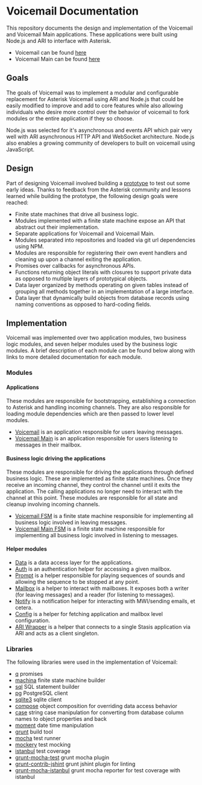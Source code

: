 # Voicemail Documentation

This repository documents the design and implementation of the Voicemail and Voicemail Main applications. These applications were built using Node.js and ARI to interface with Asterisk.

- Voicemail can be found [here](https://github.com/asterisk/node-voicemail)
- Voicemail Main can be found [here](https://github.com/asterisk/node-voicemail-main)

## Goals

The goals of Voicemail was to implement a modular and configurable replacement for Asterisk Voicemail using ARI and Node.js that could be easily modified to improve and add to core features while also allowing individuals who desire more control over the behavior of voicemail to fork modules or the entire application if they so choose.

Node.js was selected for it's asynchronous and events API which pair very well with ARI asynchronous HTTP API and WebSocket architecture. Node.js also enables a growing community of developers to built on voicemail using JavaScript.

## Design

Part of designing Voicemail involved building a [prototype](https://github.com/asterisk/node-voicemail-js) to test out some early ideas. Thanks to feedback from the Asterisk community and lessons learned while building the prototype, the following design goals were reached:

- Finite state machines that drive all business logic.
- Modules implemented with a finite state machine expose an API that abstract out their implementation.
- Separate applications for Voicemail and Voicemail Main.
- Modules separated into repositories and loaded via git url dependencies using NPM.
- Modules are responsible for registering their own event handlers and cleaning up upon a channel exiting the application.
- Promises over callbacks for asynchronous APIs.
- Functions returning object literals with closures to support private data as opposed to multiple layers of prototypical objects.
- Data layer organized by methods operating on given tables instead of grouping all methods together in an implementation of a large interface.
- Data layer that dynamically build objects from database records using naming conventions as opposed to hard-coding fields.

## Implementation

Voicemail was implemented over two application modules, two business logic modules, and seven helper modules used by the business logic modules. A brief description of each module can be found below along with links to more detailed documentation for each module.

### Modules

#### Applications

These modules are responsible for bootstrapping, establishing a connection to Asterisk and handling incoming channels. They are also responsible for loading module dependencies which are then passed to lower level modules.

- [Voicemail](voicemail.md) is an application responsible for users leaving messages.
- [Voicemail Main](voicemail-main.md) is an application responsible for users listening to messages in their mailbox.

#### Business logic driving the applications

These modules are responsible for driving the applications through defined business logic. These are implemented as finite state machines. Once they receive an incoming channel, they control the channel until it exits the application. The calling applications no longer need to interact with the channel at this point. These modules are responsible for all state and cleanup involving incoming channels.

- [Voicemail FSM](voicemail-fsm.md) is a finite state machine responsible for implementing all business logic involved in leaving messages.
- [Voicemail Main FSM](voicemail-main-fsm.md) is a finite state machine responsible for implementing all business logic involved in listening to messages.

#### Helper modules

- [Data](data.md) is a data access layer for the applications.
- [Auth](auth.md) is an authentication helper for accessing a given mailbox.
- [Prompt](prompt.md) is a helper responsible for playing sequences of sounds and allowing the sequence to be stopped at any point.
- [Mailbox](mailbox.md) is a helper to interact with mailboxes. It exposes both a writer (for leaving messages) and a reader (for listening to messages).
- [Notify](notify.md) is a notification helper for interacting with MWI/sending emails, et cetera.
- [Config](config.md) is a helper for fetching application and mailbox level configuration.
- [ARI Wrapper](ari.md) is a helper that connects to a single Stasis application via ARI and acts as a client singleton.

### Libraries

The following libraries were used in the implementation of Voicemail:

- [q](https://github.com/kriskowal/q) promises
- [machina](https://github.com/ifandelse/machina.js) finite state machine builder
- [sql](https://github.com/brianc/node-sql) SQL statement builder
- [pg](https://github.com/brianc/node-postgres) PostgreSQL client
- [sqlite3](https://github.com/mapbox/node-sqlite3) sqlite client
- [compose](https://github.com/kriszyp/compose) object composition for overriding data access behavior
- [case](https://github.com/nbubna/Case) string case manipulation for converting from database column names to object properties and back
- [moment](https://github.com/moment/moment) date time manipulation
- [grunt](https://github.com/gruntjs/grunt) build tool
- [mocha](https://github.com/mochajs/mocha) test runner
- [mockery](https://github.com/mfncooper/mockery) test mocking
- [istanbul](https://github.com/gotwarlost/istanbul) test coverage
- [grunt-mocha-test](https://github.com/pghalliday/grunt-mocha-test) grunt mocha plugin
- [grunt-contrib-jshint](https://github.com/gruntjs/grunt-contrib-jshint) grunt jshint plugin for linting
- [grunt-mocha-istanbul](https://github.com/pocesar/grunt-mocha-istanbul) grunt mocha reporter for test coverage with istanbul
